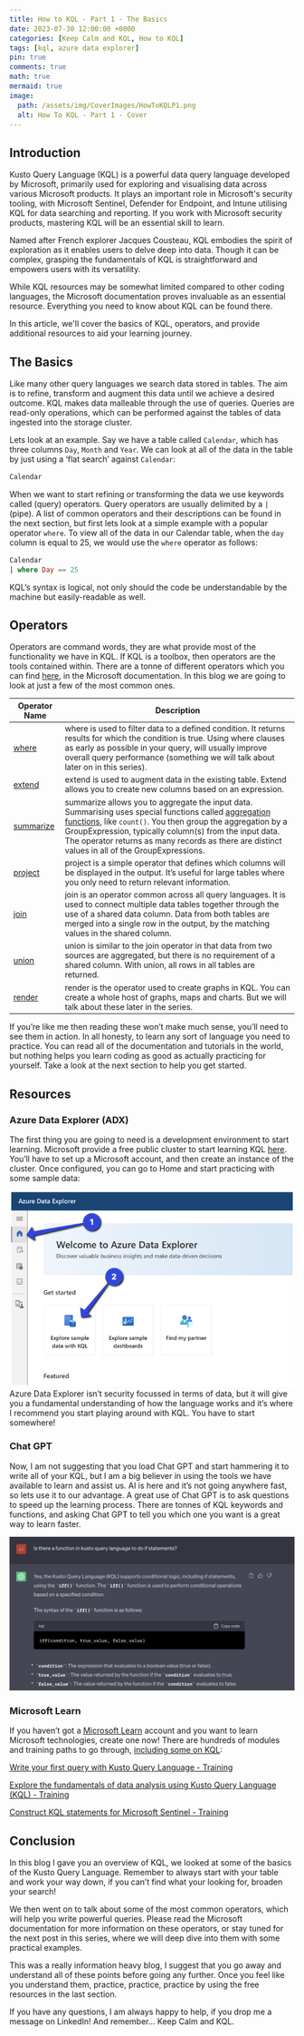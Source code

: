 ```yaml
---
title: How to KQL - Part 1 - The Basics
date: 2023-07-30 12:00:00 +0000
categories: [Keep Calm and KQL, How to KQL]
tags: [kql, azure data explorer]
pin: true
comments: true
math: true
mermaid: true
image:
  path: /assets/img/CoverImages/HowToKQLP1.png
  alt: How To KQL - Part 1 - Cover
---
```


## Introduction

Kusto Query Language (KQL) is a powerful data query language developed by Microsoft, primarily used for exploring and visualising data across various Microsoft products. It plays an important role in Microsoft's security tooling, with Microsoft Sentinel, Defender for Endpoint, and Intune utilising KQL for data searching and reporting. If you work with Microsoft security products, mastering KQL will be an essential skill to learn.

Named after French explorer Jacques Cousteau, KQL embodies the spirit of exploration as it enables users to delve deep into data. Though it can be complex, grasping the fundamentals of KQL is straightforward and empowers users with its versatility.

While KQL resources may be somewhat limited compared to other coding languages, the Microsoft documentation proves invaluable as an essential resource. Everything you need to know about KQL can be found there.

In this article, we'll cover the basics of KQL, operators, and provide additional resources to aid your learning journey.

## The Basics

Like many other query languages we search data stored in tables. The aim is to refine, transform and augment this data until we achieve a desired outcome. KQL makes data malleable through the use of queries. Queries are read-only operations, which can be performed against the tables of data ingested into the storage cluster.

Lets look at an example. Say we have a table called `Calendar`, which has three columns `Day`, `Month` and `Year`. We can look at all of the data in the table by just using a ‘flat search’ against `Calendar`:

```sql
Calendar
```

When we want to start refining or transforming the data we use keywords called (query) operators. Query operators are usually delimited by a `|` (pipe). A list of common operators and their descriptions can be found in the next section, but first lets look at a simple example with a popular operator `where`. To view all of the data in our Calendar table, when the `day` column is equal to 25, we would use the `where` operator as follows:

```sql
Calendar
| where Day == 25
```

KQL’s syntax is logical, not only should the code be understandable by the machine but easily-readable as well. 

## Operators

Operators are command words, they are what provide most of the functionality we have in KQL. If KQL is a toolbox, then operators are the tools contained within. There are a tonne of different operators which you can find [here](https://learn.microsoft.com/en-us/azure/data-explorer/kusto/query/summarizeoperator), in the Microsoft documentation. In this blog we are going to look at just a few of the most common ones.

| Operator Name | Description |
| --- | --- |
| [where](https://learn.microsoft.com/en-us/azure/data-explorer/kusto/query/whereoperator) | where is used to filter data to a defined condition. It returns results for which the condition is true. Using where clauses as early as possible in your query, will usually improve overall query performance (something we will talk about later on in this series).  |
| [extend](https://learn.microsoft.com/en-us/azure/data-explorer/kusto/query/extendoperator) | extend is used to augment data in the existing table. Extend allows you to create new columns based on an expression.  |
| [summarize](https://learn.microsoft.com/en-us/azure/data-explorer/kusto/query/summarizeoperator) | summarize allows you to aggregate the input data.  Summarising uses special functions called [aggregation functions](https://learn.microsoft.com/en-us/azure/data-explorer/kusto/query/aggregation-functions), like `count()`. You then group the aggregation by a GroupExpression, typically column(s) from the input data. The operator returns as many records as there are distinct values in all of the GroupExpressions.  |
| [project](https://learn.microsoft.com/en-us/azure/data-explorer/kusto/query/projectoperator) | project is a simple operator that defines which columns will be displayed in the output. It’s useful for large tables where you only need to return relevant information. |
| [join](https://learn.microsoft.com/en-us/azure/data-explorer/kusto/query/joinoperator?pivots=azuredataexplorer) | join is an operator common across all query languages. It is used to connect multiple data tables together through the use of a shared data column. Data from both tables are merged into a single row in the output, by the matching values in the shared column. |
| [union](https://learn.microsoft.com/en-us/azure/data-explorer/kusto/query/unionoperator?pivots=azuredataexplorer) | union is similar to the join operator in that data from two sources are aggregated, but there is no requirement of a shared column. With union, all rows in all tables are returned. |
| [render](https://learn.microsoft.com/en-us/azure/data-explorer/kusto/query/renderoperator?pivots=azuredataexplorer) | render is the operator used to create graphs in KQL. You can create a whole host of graphs, maps and charts. But we will talk about these later in the series. |

If you’re like me then reading these won’t make much sense, you’ll need to see them in action. In all honesty, to learn any sort of language you need to practice. You can read all of the documentation and tutorials in the world, but nothing helps you learn coding as good as actually practicing for yourself. Take a look at the next section to help you get started. 

## Resources

### Azure Data Explorer (ADX)

The first thing you are going to need is a development environment to start learning. Microsoft provide a free public cluster to start learning KQL [here](https://dataexplorer.azure.com/publicfreecluster). You’ll have to set up a Microsoft account, and then create an instance of the cluster. Once configured, you can go to Home and start practicing with some sample data:

![Azure Data Explorer](/assets/img/HowToKQL/adx.png)
Azure Data Explorer isn’t security focussed in terms of data, but it will give you a fundamental understanding of how the language works and it’s where I recommend you start playing around with KQL. You have to start somewhere!

### Chat GPT

Now, I am not suggesting that you load Chat GPT and start hammering it to write all of your KQL, but I am a big believer in using the tools we have available to learn and assist us. AI is here and it’s not going anywhere fast, so lets use it to our advantage. A great use of Chat GPT is to ask questions to speed up the learning process. There are tonnes of KQL keywords and functions, and asking Chat GPT to tell you which one you want is a great way to learn faster.

![Chat-GPT](/assets/img/HowToKQL/chatgpt.png)

### Microsoft Learn

If you haven’t got a [Microsoft Learn](https://learn.microsoft.com/en-us/training/) account and you want to learn Microsoft technologies, create one now! There are hundreds of modules and training paths to go through, [including some on KQL](https://learn.microsoft.com/en-us/training/browse/?terms=kql): 

[Write your first query with Kusto Query Language - Training](https://learn.microsoft.com/en-us/training/modules/write-first-query-kusto-query-language/)

[Explore the fundamentals of data analysis using Kusto Query Language (KQL) - Training](https://learn.microsoft.com/en-us/training/modules/explore-fundamentals-kql/)

[Construct KQL statements for Microsoft Sentinel - Training](https://learn.microsoft.com/en-us/training/modules/construct-kusto-query-language-statements/)

## Conclusion

In this blog I gave you an overview of KQL, we looked at some of the basics of the Kusto Query Language. Remember to always start with your table and work your way down, if you can’t find what your looking for, broaden your search!

We then went on to talk about some of the most common operators, which will help you write powerful queries. Please read the Microsoft documentation for more information on these operators, or stay tuned for the next post in this series, where we will deep dive into them with some practical examples.

This was a really information heavy blog, I suggest that you go away and understand all of these points before going any further. Once you feel like you understand them, practice, practice, practice by using the free resources in the last section. 

If you have any questions, I am always happy to help, if you drop me a message on LinkedIn! And remember… Keep Calm and KQL.